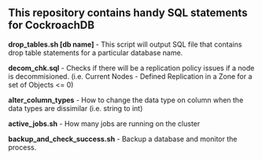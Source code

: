 ## This repository contains handy SQL statements for CockroachDB



<b>drop_tables.sh [db name]</b> - This script will output SQL file that contains drop table statements for a particular database name.

<b>decom_chk.sql</b> - Checks if there will be a replication policy issues if a node is decommisioned.  (i.e. Current Nodes - Defined Replication in a Zone for a set of Objects <= 0)

<b>alter_column_types</b> - How to change the data type on column when the data types are dissimilar (i.e. string to int)

<b>active_jobs.sh</b> - How many jobs are running on the cluster

<b>backup_and_check_success.sh</b> - Backup a database and monitor the process.
